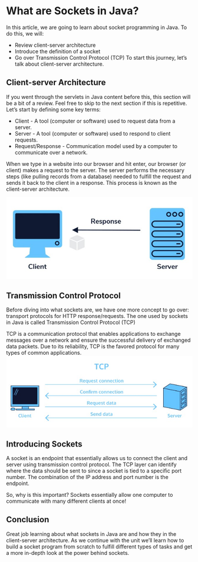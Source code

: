 # What are Sockets in Java?
In this article, we are going to learn about socket programming in Java. To do this, we will:

* Review client-server architecture
* Introduce the definition of a socket
* Go over Transmission Control Protocol (TCP) To start this journey, let’s talk about client-server architecture.

## Client-server Architecture
If you went through the servlets in Java content before this, this section will be a bit of a review. Feel free to skip to the next section if this is repetitive. Let’s start by defining some key terms:

* Client - A tool (computer or software) used to request data from a server.
* Server - A tool (computer or software) used to respond to client requests.
* Request/Response - Communication model used by a computer to communicate over a network.

When we type in a website into our browser and hit enter, our browser (or client) makes a request to the server. The server performs the necessary steps (like pulling records from a database) needed to fulfill the request and sends it back to the client in a response. This process is known as the client-server architecture.

![Server](https://github.com/iamAkolab/java_codecademy/blob/main/learn-advanced-java/Socket/Server.jpg)

## Transmission Control Protocol
Before diving into what sockets are, we have one more concept to go over: transport protocols for HTTP response/requests. The one used by sockets in Java is called Transmission Control Protocol (TCP)

TCP is a communication protocol that enables applications to exchange messages over a network and ensure the successful delivery of exchanged data packets. Due to its reliability, TCP is the favored protocol for many types of common applications.
![TCP](https://github.com/iamAkolab/java_codecademy/blob/main/learn-advanced-java/Socket/TCP.jpg)

## Introducing Sockets
A socket is an endpoint that essentially allows us to connect the client and server using transmission control protocol. The TCP layer can identify where the data should be sent to since a socket is tied to a specific port number. The combination of the IP address and port number is the endpoint.

So, why is this important? Sockets essentially allow one computer to communicate with many different clients at once!

## Conclusion
Great job learning about what sockets in Java are and how they in the client-server architecture. As we continue with the unit we’ll learn how to build a socket program from scratch to fulfill different types of tasks and get a more in-depth look at the power behind sockets.
